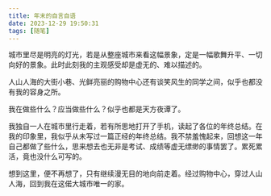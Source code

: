```yaml
---
title: 年末的自言自语
date: 2023-12-29 19:50:31
tags: [随笔]
---
```


城市里尽是明亮的灯光，若是从整座城市来看这幅景象，定是一幅歌舞升平、一切向好的景象。此时此刻我的主观感受却是虚无的、难以描述的。  

人山人海的大街小巷、光鲜亮丽的购物中心还有谈笑风生的同学之间，似乎也都没有我的容身之所。  

我在做些什么？应当做些什么？似乎也都是天方夜谭了。  

我独自一人在城市里行走着，若有所思地打开了手机，读起了各位的年终总结。在我的印象里，我似乎从未写过一篇正经的年终总结。我不禁羞愧起来，回想这一年自己都做了些什么，思来想去也无非是考试、成绩等虚无缥缈的事情罢了。累死累活，竟也没什么可写的。  

想到这里，便不再想了，只有继续漫无目的地向前走着。经过购物中心，穿过人山人海，回到我在这偌大城市唯一的家。
